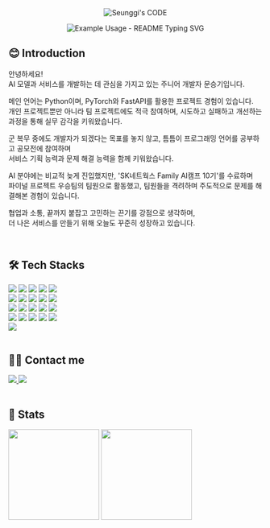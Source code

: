 <div align="center">

  <img src="https://capsule-render.vercel.app/api?type=waving&color=3f72af&height=180&text=SEUNGGI's%20CODE&animation=fadeIn&fontColor=ffffff&fontSize=60" alt="Seunggi's CODE">
  <p align="center">
    <img src="https://readme-typing-svg.demolab.com/?lines=Welcome+to+SEUNGGI's+GitHub;Add+a+bio+to+your+profile!;Add+a+description+to+your+repo!;Make+your+readme+stand+out!&font=Fira%20Code&center=true&width=380&height=50&duration=4000&pause=1000" alt="Example Usage - README Typing SVG">
  </p>
  
  <div align="left">
    
  <div align="left">
    
## 😊 Introduction
</div>

안녕하세요!  
AI 모델과 서비스를 개발하는 데 관심을 가지고 있는 주니어 개발자 문승기입니다.  

메인 언어는 Python이며, PyTorch와 FastAPI를 활용한 프로젝트 경험이 있습니다.  
개인 프로젝트뿐만 아니라 팀 프로젝트에도 적극 참여하며, 시도하고 실패하고 개선하는 과정을 통해 실무 감각을 키워왔습니다.  

군 복무 중에도 개발자가 되겠다는 목표를 놓지 않고, 틈틈이 프로그래밍 언어를 공부하고 공모전에 참여하며  
서비스 기획 능력과 문제 해결 능력을 함께 키워왔습니다.  

AI 분야에는 비교적 늦게 진입했지만, 'SK네트웍스 Family AI캠프 10기'를 수료하며  
파이널 프로젝트 우승팀의 팀원으로 활동했고, 팀원들을 격려하며 주도적으로 문제를 해결해본 경험이 있습니다.  

협업과 소통, 끝까지 붙잡고 고민하는 끈기를 강점으로 생각하며,  
더 나은 서비스를 만들기 위해 오늘도 꾸준히 성장하고 있습니다.

<br>


  <div align="left">
    
  ## 🛠️ Tech Stacks 
  </div>

  <div> 
    <img src="https://img.shields.io/badge/Apache Tomcat-F8DC75?style=for-the-badge&logo=Apache Tomcat&logoColor=white">
    <img src="https://img.shields.io/badge/Bootstrap-7952B3?style=for-the-badge&logo=Bootstrap&logoColor=white">
    <img src="https://img.shields.io/badge/C++-00599C?style=for-the-badge&logo=C%2B%2B&logoColor=white">
    <img src="https://img.shields.io/badge/CSS3-1572B6?style=for-the-badge&logo=CSS3&logoColor=white">
    <img src="https://img.shields.io/badge/Express-000000?style=for-the-badge&logo=Express&logoColor=white">
    <br/>
    <img src="https://img.shields.io/badge/Github-181717?style=for-the-badge&logo=Github&logoColor=white">
    <img src="https://img.shields.io/badge/Git-F05032?style=for-the-badge&logo=Git&logoColor=white">
    <img src="https://img.shields.io/badge/HTML5-E34F26?style=for-the-badge&logo=HTML5&logoColor=white">
    <img src="https://img.shields.io/badge/jQuery-0769AD?style=for-the-badge&logo=jQuery&logoColor=white">
    <img src="https://img.shields.io/badge/Java-007396?style=for-the-badge&logo=Java&logoColor=white">
    <br/>
    <img src="https://img.shields.io/badge/Javascript-F7DF1E?style=for-the-badge&logo=Javascript&logoColor=white">
    <img src="https://img.shields.io/badge/MySQL-4479A1?style=for-the-badge&logo=MySQL&logoColor=white">
    <img src="https://img.shields.io/badge/MongoDB-47A248?style=for-the-badge&logo=MongoDB&logoColor=white">
    <img src="https://img.shields.io/badge/Linux-FCC624?style=for-the-badge&logo=Linux&logoColor=white">
    <img src="https://img.shields.io/badge/Node.js-339933?style=for-the-badge&logo=Node.js&logoColor=white">
    <br/>
    <img src="https://img.shields.io/badge/Notion-000000?style=for-the-badge&logo=Notion&logoColor=white">
    <img src="https://img.shields.io/badge/Python-3776AB?style=for-the-badge&logo=Python&logoColor=white">
    <img src="https://img.shields.io/badge/PyTorch-EE4C2C?style=for-the-badge&logo=PyTorch&logoColor=white">
    <img src="https://img.shields.io/badge/Tensorflow-FF6F00?style=for-the-badge&logo=Tensorflow&logoColor=white">
    <img src="https://img.shields.io/badge/Spring-6DB33F?style=for-the-badge&logo=Spring&logoColor=white">
    <br/>
    <img src="https://img.shields.io/badge/Spring Boot-6DB33F?style=for-the-badge&logo=Spring Boot&logoColor=white">
  </div>
  <br>

  <div align="left">
    
  ## 🧑‍💻 Contact me
  </div>

  <div>
    <a href="mailto:moon010103@gmail.com">
      <img src="https://img.shields.io/badge/Gmail-EA4335?style=for-the-badge&logo=Gmail&logoColor=white&link=mailto:moon010103@gmail.com&height=180">
    </a>
    <a href="https://hits.seeyoufarm.com">
      <img src="https://hits.seeyoufarm.com/api/count/incr/badge.svg?url=https%3A%2F%2Fgithub.com%2Fseunggi-coding%2F&count_bg=%23000000&title_bg=%23000000&icon=github.svg&icon_color=%23FFFFFF&title=GitHub&edge_flat=false&height=180"/>
    </a>
  </div>
  <br>

  <div align="left">
    
  ## 🏅 Stats
  </div>

  <div>
    <img src="https://github-readme-stats.vercel.app/api?username=seunggi-coding&bg_color=60,3f72af,dbe2ef&title_color=ffffff&text_color=ffffff" style="height: 180px;" /> 
    <img src="https://github-readme-stats.vercel.app/api/top-langs/?username=seunggi-coding&layout=compact&bg_color=60,3f72af,dbe2ef&title_color=ffffff&text_color=ffffff" style="height: 180px;" /> 
  </div>

</div>

